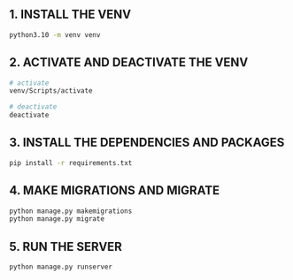 ## 1. INSTALL THE VENV
```bash
python3.10 -m venv venv
```

## 2. ACTIVATE AND DEACTIVATE THE VENV
```bash
# activate
venv/Scripts/activate

# deactivate
deactivate
```

## 3. INSTALL THE DEPENDENCIES AND PACKAGES
```bash
pip install -r requirements.txt
```

## 4. MAKE MIGRATIONS AND MIGRATE
```bash
python manage.py makemigrations
python manage.py migrate
``` 

## 5. RUN THE SERVER
```bash
python manage.py runserver
```
